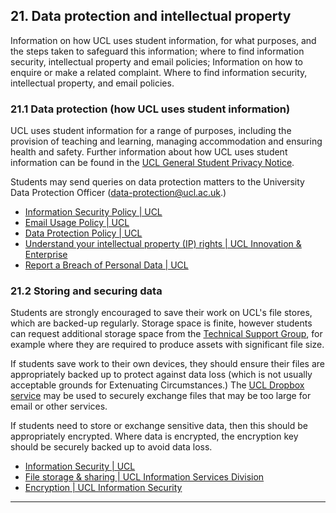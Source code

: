 ## 21. Data protection and intellectual property

Information on how UCL uses student information, for what purposes, and the steps taken to safeguard this information; where to find information security, intellectual property and email policies; Information on how to enquire or make a related complaint. Where to find information security, intellectual property, and email policies.

### 21.1 Data protection (how UCL uses student information)

UCL uses student information for a range of purposes, including the provision of teaching and learning, managing accommodation and ensuring health and safety. Further information about how UCL uses student information can be found in the [UCL General Student Privacy Notice](https://www.ucl.ac.uk/legal-services/privacy/general-student-privacy-notice).

Students may send queries on data protection matters to the University Data Protection Officer ([data-protection@ucl.ac.uk](mailto:data-protection@ucl.ac.uk).)

- [Information Security Policy | UCL](https://www.ucl.ac.uk/information-security/policy/information-security-policy)
- [Email Usage Policy | UCL](https://www.ucl.ac.uk/information-security/policy/email-usage-policy)
- [Data Protection Policy | UCL](https://www.ucl.ac.uk/information-security/policy/data-protection-policy)
- [Understand your intellectual property (IP) rights | UCL Innovation & Enterprise](https://www.ucl.ac.uk/enterprise/students/support-students-and-alumni/ip-intellectual-property)
- [Report a Breach of Personal Data | UCL](https://www.ucl.ac.uk/information-security/report-breach-personal-data)

### 21.2 Storing and securing data

Students are strongly encouraged to save their work on UCL's file stores, which are backed-up regularly. Storage space is finite, however students can request additional storage space from the [Technical Support Group](https://www.ucl.ac.uk/computer-science/internal/tsg), for example where they are required to produce assets with significant file size.

If students save work to their own devices, they should ensure their files are appropriately backed up to protect against data loss (which is not usually acceptable grounds for Extenuating Circumstances.) The [UCL Dropbox service](https://www.ucl.ac.uk/isd/services/file-storage-sharing/dropbox-ucl) may be used to securely exchange files that may be too large for email or other services.

If students need to store or exchange sensitive data, then this should be appropriately encrypted. Where data is encrypted, the encryption key should be securely backed up to avoid data loss.

- [Information Security | UCL](https://www.ucl.ac.uk/information-security/)
- [File storage & sharing | UCL Information Services Division](https://www.ucl.ac.uk/isd/services/file-storage-sharing)
- [Encryption | UCL Information Security](https://www.ucl.ac.uk/information-security/abcs-information-security/e-encryption)

---
